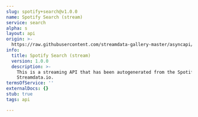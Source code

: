 ```yaml
---
slug: spotify+search@v1.0.0
name: Spotify Search (stream)
service: search
alpha: s
layout: api
origin: >-
  https://raw.githubusercontent.com/streamdata-gallery-master/asyncapi/master/_listings/spotify/spotify-search-stream-async.md
info:
  title: Spotify Search (stream)
  version: 1.0.0
  description: >-
    This is a streaming API that has been autogenerated from the Spotify using
    Streamdata.io.
termsOfService: ''
externalDocs: {}
stub: true
tags: api

---
```

